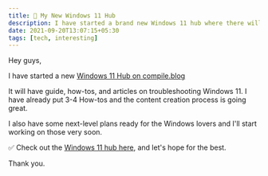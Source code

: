 ```yaml
---
title: 📢 My New Windows 11 Hub
description: I have started a brand new Windows 11 hub where there will be How-tos, guides, and troubleshooting related to Windows 11
date: 2021-09-20T13:07:15+05:30
tags: [tech, interesting]
---
```


Hey guys,

I have started a new [Windows 11 Hub on compile.blog](https://compile.blog/windows/)

It will have guide, how-tos, and articles on troubleshooting Windows 11. I have already put 3-4 How-tos and the content creation process is going great.

I also have some next-level plans ready for the Windows lovers and I'll start working on those very soon.

✅ Check out the [Windows 11 hub here](https://compile.blog/windows/), and let's hope for the best.

Thank you.